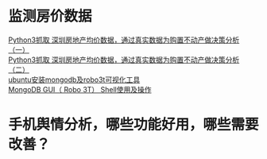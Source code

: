 

# 监测房价数据

[Python3抓取 深圳房地产均价数据，通过真实数据为购置不动产做决策分析（一）](https://www.cnblogs.com/ChrisInsistPy/p/9023477.html)<br>
[Python3抓取 深圳房地产均价数据，通过真实数据为购置不动产做决策分析（二）](https://www.cnblogs.com/ChrisInsistPy/p/9036613.html)<br>
[ubuntu安装mongodb及robo3t可视化工具](https://www.jianshu.com/p/d59c05f51ceb)<br>
[MongoDB GUI（ Robo 3T） Shell使用及操作](https://www.cnblogs.com/dacongge/p/7346037.html)<br>


# 手机舆情分析，哪些功能好用，哪些需要改善？
